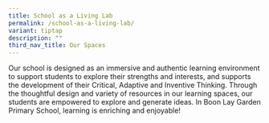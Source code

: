 ```yaml
---
title: School as a Living Lab
permalink: /school-as-a-living-lab/
variant: tiptap
description: ""
third_nav_title: Our Spaces
---
```

<p>Our school is designed as an immersive and authentic learning environment
to support students to explore their strengths and interests, and supports
the development of their Critical, Adaptive and Inventive Thinking. Through
the thoughtful design and variety of resources in our learning spaces,
our students are empowered to explore and generate ideas. In Boon Lay Garden
Primary School, learning is enriching and enjoyable!</p>